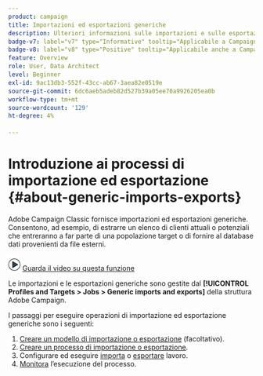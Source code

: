```yaml
---
product: campaign
title: Importazioni ed esportazioni generiche
description: Ulteriori informazioni sulle importazioni e sulle esportazioni generiche
badge-v7: label="v7" type="Informative" tooltip="Applicabile a Campaign Classic v7"
badge-v8: label="v8" type="Positive" tooltip="Applicabile anche a Campaign v8"
feature: Overview
role: User, Data Architect
level: Beginner
exl-id: 9ac13db3-552f-43cc-ab67-3aea82e0519e
source-git-commit: 6dc6aeb5adeb82d527b39a05ee70a9926205ea0b
workflow-type: tm+mt
source-wordcount: '129'
ht-degree: 4%

---
```


# Introduzione ai processi di importazione ed esportazione {#about-generic-imports-exports}



Adobe Campaign Classic fornisce importazioni ed esportazioni generiche. Consentono, ad esempio, di estrarre un elenco di clienti attuali o potenziali che entreranno a far parte di una popolazione target o di fornire al database dati provenienti da file esterni.

![](assets/do-not-localize/how-to-video.png) [Guarda il video su questa funzione](../../platform/using/exporting-and-importing-profiles.md#import-profiles-video)

Le importazioni e le esportazioni generiche sono gestite dal **[!UICONTROL Profiles and Targets > Jobs > Generic imports and exports]** della struttura Adobe Campaign.

I passaggi per eseguire operazioni di importazione ed esportazione generiche sono i seguenti:

1. [Creare un modello di importazione o esportazione](../../platform/using/creating-import-export-templates.md) (facoltativo).
1. [Creare un processo di importazione o esportazione](../../platform/using/creating-import-export-jobs.md).
1. Configurare ed eseguire [importa](../../platform/using/executing-import-jobs.md) o [esportare](../../platform/using/executing-export-jobs.md) lavoro.
1. [Monitora](../../platform/using/monitoring-jobs-execution.md) l’esecuzione del processo.
